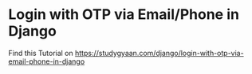 # Login with OTP via Email/Phone in Django

Find this Tutorial on https://studygyaan.com/django/login-with-otp-via-email-phone-in-django
